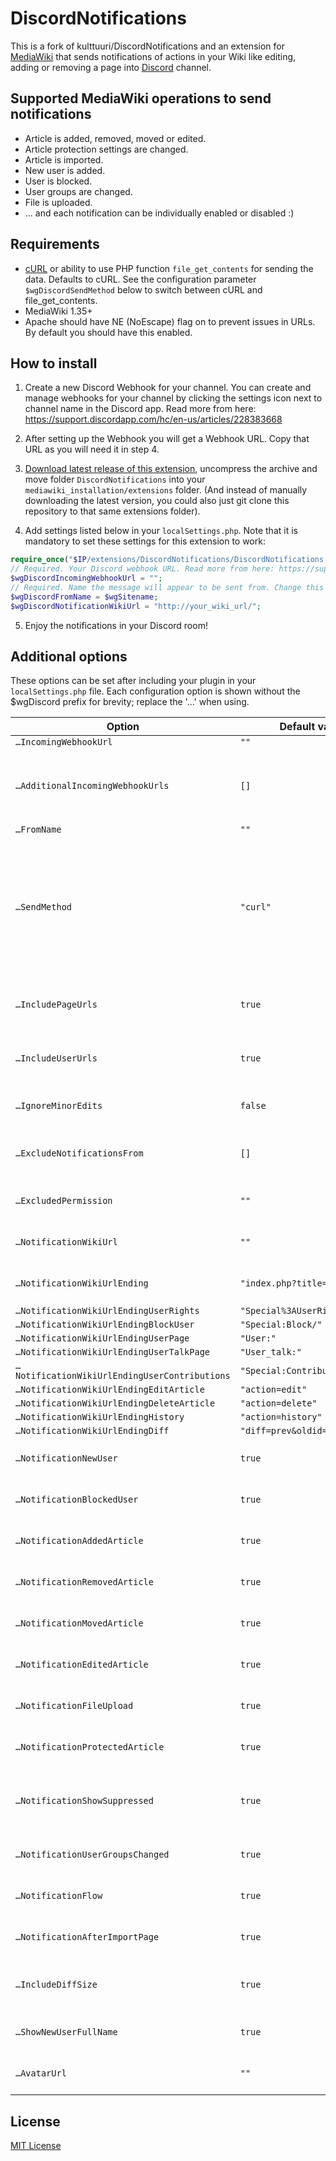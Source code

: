 # DiscordNotifications

This is a fork of kulttuuri/DiscordNotifications and an extension for [MediaWiki](https://www.mediawiki.org/wiki/MediaWiki) that sends notifications of actions in your Wiki like editing, adding or removing a page into [Discord](https://discordapp.com/) channel.

## Supported MediaWiki operations to send notifications

- Article is added, removed, moved or edited.
- Article protection settings are changed.
- Article is imported.
- New user is added.
- User is blocked.
- User groups are changed.
- File is uploaded.
- ... and each notification can be individually enabled or disabled :)

## Requirements

- [cURL](http://curl.haxx.se/) or ability to use PHP function `file_get_contents` for sending the data. Defaults to cURL. See the configuration parameter `$wgDiscordSendMethod` below to switch between cURL and file_get_contents.
- MediaWiki 1.35+
- Apache should have NE (NoEscape) flag on to prevent issues in URLs. By default you should have this enabled.

## How to install

1. Create a new Discord Webhook for your channel. You can create and manage webhooks for your channel by clicking the settings icon next to channel name in the Discord app. Read more from here: https://support.discordapp.com/hc/en-us/articles/228383668

2. After setting up the Webhook you will get a Webhook URL. Copy that URL as you will need it in step 4.

3. [Download latest release of this extension](https://github.com/kulttuuri/discord_mediawiki/archive/master.zip), uncompress the archive and move folder `DiscordNotifications` into your `mediawiki_installation/extensions` folder. (And instead of manually downloading the latest version, you could also just git clone this repository to that same extensions folder).

4. Add settings listed below in your `localSettings.php`. Note that it is mandatory to set these settings for this extension to work:

```php
require_once("$IP/extensions/DiscordNotifications/DiscordNotifications.php");
// Required. Your Discord webhook URL. Read more from here: https://support.discordapp.com/hc/en-us/articles/228383668
$wgDiscordIncomingWebhookUrl = "";
// Required. Name the message will appear to be sent from. Change this to whatever you wish it to be.
$wgDiscordFromName = $wgSitename;
$wgDiscordNotificationWikiUrl = "http://your_wiki_url/";
```

5. Enjoy the notifications in your Discord room!

## Additional options

These options can be set after including your plugin in your `localSettings.php` file.
Each configuration option is shown without the $wgDiscord prefix for brevity; replace the '…' when using.

| Option                                        | Default value                  | Documentation                                                                                                                                                                                                                                         |
| --------------------------------------------- | ------------------------------ | ----------------------------------------------------------------------------------------------------------------------------------------------------------------------------------------------------------------------------------------------------- |
| `…IncomingWebhookUrl`                         | `""`                           |                                                                                                                                                                                                                                                       |
| `…AdditionalIncomingWebhookUrls`              | `[]`                           | You can add more webhook urls that you want to send notifications to by adding them in this array: `["https://yourUrlOne.com", "https://yourUrlTwo..."]`                                                                                              |
| `…FromName`                                   | `""`                           |                                                                                                                                                                                                                                                       |
| `…SendMethod`                                 | `"curl"`                       | If you use VisualEditor and get unknown errors, do not have curl enabled on your server or notice other problems, the recommended solution is to change method to `"file_get_contents"`. This can be: "curl" or "file_get_contents". Default: "curl". |
| `…IncludePageUrls`                            | `true`                         | If this is true, pages will get additional links in the notification message (edit \| delete \| history).                                                                                                                                             |
| `…IncludeUserUrls`                            | `true`                         | If this is true, users will get additional links in the notification message (block \| groups \| talk \| contribs).                                                                                                                                   |
| `…IgnoreMinorEdits`                           | `false`                        | If this is true, all minor edits made to articles will not be submitted to Discord.                                                                                                                                                                   |
| `…ExcludeNotificationsFrom`                   | `[]`                           | Actions (add, edit, modify) won't be notified to Discord room from articles starting with these names                                                                                                                                                 |
| `…ExcludedPermission`                         | `""`                           | If this is set, actions by users with this permission won't cause alerts                                                                                                                                                                              |
| `…NotificationWikiUrl`                        | `""`                           | URL into your MediaWiki installation with the trailing /.                                                                                                                                                                                             |
| `…NotificationWikiUrlEnding`                  | `"index.php?title="`           | Wiki script name. Leave this to default one if you do not have URL rewriting enabled.                                                                                                                                                                 |
| `…NotificationWikiUrlEndingUserRights`        | `"Special%3AUserRights&user="` |                                                                                                                                                                                                                                                       |
| `…NotificationWikiUrlEndingBlockUser`         | `"Special:Block/"`             |                                                                                                                                                                                                                                                       |
| `…NotificationWikiUrlEndingUserPage`          | `"User:"`                      |                                                                                                                                                                                                                                                       |
| `…NotificationWikiUrlEndingUserTalkPage`      | `"User_talk:"`                 |                                                                                                                                                                                                                                                       |
| `…NotificationWikiUrlEndingUserContributions` | `"Special:Contributions/"`     |                                                                                                                                                                                                                                                       |
| `…NotificationWikiUrlEndingEditArticle`       | `"action=edit"`                |                                                                                                                                                                                                                                                       |
| `…NotificationWikiUrlEndingDeleteArticle`     | `"action=delete"`              |                                                                                                                                                                                                                                                       |
| `…NotificationWikiUrlEndingHistory`           | `"action=history"`             |                                                                                                                                                                                                                                                       |
| `…NotificationWikiUrlEndingDiff`              | `"diff=prev&oldid="`           |                                                                                                                                                                                                                                                       |
| `…NotificationNewUser`                        | `true`                         | Set to false to disable notifications of those actions.                                                                                                                                                                                               |
| `…NotificationBlockedUser`                    | `true`                         | Set to false to disable notifications of those actions.                                                                                                                                                                                               |
| `…NotificationAddedArticle`                   | `true`                         | Set to false to disable notifications of those actions.                                                                                                                                                                                               |
| `…NotificationRemovedArticle`                 | `true`                         | Set to false to disable notifications of those actions.                                                                                                                                                                                               |
| `…NotificationMovedArticle`                   | `true`                         | Set to false to disable notifications of those actions.                                                                                                                                                                                               |
| `…NotificationEditedArticle`                  | `true`                         | Set to false to disable notifications of those actions.                                                                                                                                                                                               |
| `…NotificationFileUpload`                     | `true`                         | Set to false to disable notifications of those actions.                                                                                                                                                                                               |
| `…NotificationProtectedArticle`               | `true`                         | Set to false to disable notifications of those actions.                                                                                                                                                                                               |
| `…NotificationShowSuppressed`                 | `true`                         | By default we do not show non-public article deletion notifications. You can change this using the parameter below.                                                                                                                                   |
| `…NotificationUserGroupsChanged`              | `true`                         | Set to false to disable notifications of those actions.                                                                                                                                                                                               |
| `…NotificationFlow`                           | `true`                         | Set to false to disable notifications of those actions. (experimental)                                                                                                                                                                                |
| `…NotificationAfterImportPage`                | `true`                         | Set to false to disable notifications of those actions.                                                                                                                                                                                               |
| `…IncludeDiffSize`                            | `true`                         | By default we show size of the edit. You can hide this information with the setting below.                                                                                                                                                            |
| `…ShowNewUserFullName`                        | `true`                        | If this is true, newly created user full name is added to notification.                                                                                                                                                                               |
| `…AvatarUrl`                                  | `""`                           | Avatar to use for messages. If blank, uses the webhook's default avatar.                                                                                                                                                                              |

## License

[MIT License](http://en.wikipedia.org/wiki/MIT_License)

```

```
